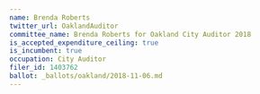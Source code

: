 ```yaml
---
name: Brenda Roberts
twitter_url: OaklandAuditor ‏
committee_name: Brenda Roberts for Oakland City Auditor 2018
is_accepted_expenditure_ceiling: true
is_incumbent: true
occupation: City Auditor
filer_id: 1403762
ballot: _ballots/oakland/2018-11-06.md
---
```

